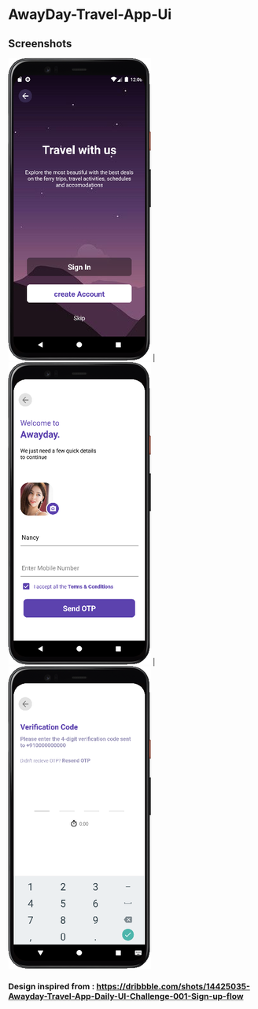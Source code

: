 # AwayDay-Travel-App-Ui

## Screenshots

![](./home.png)  |  ![](./login.png)  |   ![](./Otp.png)


### Design inspired from :  https://dribbble.com/shots/14425035-Awayday-Travel-App-Daily-UI-Challenge-001-Sign-up-flow
